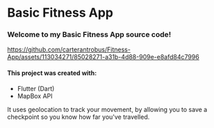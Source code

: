 # Basic Fitness App
### Welcome to my Basic Fitness App source code!



https://github.com/carterantrobus/Fitness-App/assets/113034271/85028271-a31b-4d88-909e-e8afd84c7996



#### This project was created with:

* Flutter (Dart)
* MapBox API

It uses geolocation to track your movement, by allowing you to save a checkpoint so you know how far you've travelled.
